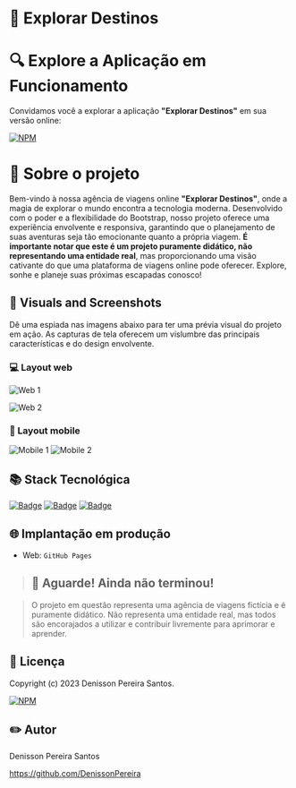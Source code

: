 # 🚌 Explorar Destinos


# 🔍 Explore a Aplicação em Funcionamento

Convidamos você a explorar a aplicação **"Explorar Destinos"** em sua versão online: 

[![NPM](https://img.shields.io/badge/Clique%20Aqui-8A2BE2)](https://denissonpereira.github.io/Explorar-Destinos/)

# 📑 Sobre o projeto 

Bem-vindo à nossa agência de viagens online **"Explorar Destinos"**, onde a magia de explorar o mundo encontra a tecnologia moderna. Desenvolvido com o poder e a flexibilidade do Bootstrap, nosso projeto oferece uma experiência envolvente e responsiva, garantindo que o planejamento de suas aventuras seja tão emocionante quanto a própria viagem. **É importante notar que este é um projeto puramente didático, não representando uma entidade real**, mas proporcionando uma visão cativante do que uma plataforma de viagens online pode oferecer. Explore, sonhe e planeje suas próximas escapadas conosco!

## 📸 Visuals and Screenshots

Dê uma espiada nas imagens abaixo para ter uma prévia visual do projeto em ação. As capturas de tela oferecem um vislumbre das principais características e do design envolvente.

### 💻 Layout web
![Web 1](./public/web1.png) 

![Web 2](./public/web2.png) 

### 📱 Layout mobile
![Mobile 1](./public/mob1.jpg) ![Mobile 2](./public/mob2.jpg)

## 📚 Stack Tecnológica

[![Badge](https://img.shields.io/badge/HTML-orange?style=flat&logo=html5&logoColor=white)](https://www.w3.org/html/)
[![Badge](https://img.shields.io/badge/CSS3-blue?style=flat&logo=css3&logoColor=white)](https://developer.mozilla.org/en-US/docs/Web/CSS)
[![Badge](https://img.shields.io/badge/Bootstrap-5.3.2-purple?style=flat&logo=bootstrap&logoColor=white)](https://getbootstrap.com/docs/5.3.2/)


## 🌐 Implantação em produção

- Web: `GitHub Pages`


>## 🚨 Aguarde! Ainda não terminou!

>O projeto em questão representa uma agência de viagens fictícia e é puramente didático. Não representa uma entidade real, mas todos são encorajados a utilizar e contribuir livremente para aprimorar e aprender.

## 📜 Licença

Copyright (c) 2023 Denisson Pereira Santos.

[![NPM](https://img.shields.io/npm/l/react)](https://github.com/DenissonPereira/Explorar-Destinos/blob/main/LICENSE) 

## ✏️ Autor 

Denisson Pereira Santos

https://github.com/DenissonPereira